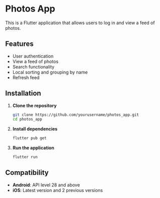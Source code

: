 # Photos App

This is a Flutter application that allows users to log in and view a feed of photos.

## Features

- User authentication
- View a feed of photos
- Search functionality
- Local sorting and grouping by name
- Refresh feed

## Installation

1. **Clone the repository**
   ```sh
   git clone https://github.com/yourusername/photos_app.git
   cd photos_app
2. **Install dependencies**
   ```sh
   flutter pub get
3. **Run the application**
   ```sh
   flutter run
   
## Compatibility
   - **Android**: API level 28 and above
   - **iOS**: Latest version and 2 previous versions
